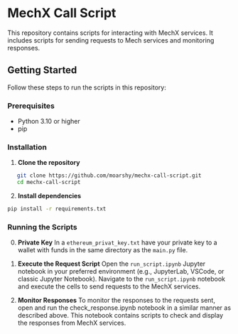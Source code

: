 # MechX Call Script

This repository contains scripts for interacting with MechX services. It includes scripts for sending requests to Mech services and monitoring responses.

## Getting Started

Follow these steps to run the scripts in this repository:

### Prerequisites

- Python 3.10 or higher
- pip

### Installation

1. **Clone the repository**

```bash
   git clone https://github.com/moarshy/mechx-call-script.git
   cd mechx-call-script
```

2. **Install dependencies**
```bash
pip install -r requirements.txt
```

### Running the Scripts
0. **Private Key**
In a `ethereum_privat_key.txt` have your private key to a wallet with funds in the same directory as the `main.py` file.

1. **Execute the Request Script**
Open the `run_script.ipynb` Jupyter notebook in your preferred environment (e.g., JupyterLab, VSCode, or classic Jupyter Notebook). Navigate to the `run_script.ipynb` notebook and execute the cells to send requests to the MechX services.

2. **Monitor Responses**
To monitor the responses to the requests sent, open and run the check_response.ipynb notebook in a similar manner as described above. This notebook contains scripts to check and display the responses from MechX services.
